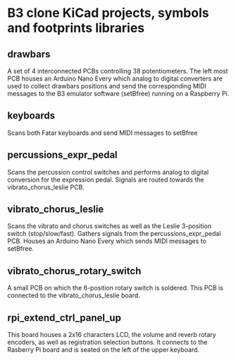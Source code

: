 
# B3 clone KiCad projects, symbols and footprints libraries

## drawbars

A set of 4 interconnected PCBs controlling 38 potentiometers. The left most PCB houses
an Arduino Nano Every which analog to digital converters are used to collect drawbars
positions and send the corresponding MIDI messages to the B3 emulator software (setBfree) running on a Raspberry Pi.

## keyboards

Scans both Fatar keyboards and send MIDI messages to setBfree

## percussions_expr_pedal

Scans the percussion control switches and performs analog to digital conversion for the
expression pedal. Signals are routed towards the vibrato_chorus_leslie PCB.

## vibrato_chorus_leslie

Scans the vibrato and chorus switches as well as the Leslie 3-position switch (stop/slow/fast).
Gathers signals from the percussions_expr_pedal PCB. Houses an Arduino Nano Every which sends
MIDI messages to setBfree.

## vibrato_chorus_rotary_switch

A small PCB on which the 6-position rotary switch is soldered. This PCB is connected to the
vibrato_chorus_leslie board.

## rpi_extend_ctrl_panel_up

This board houses a 2x16 characters LCD, the volume and reverb rotary encoders, as well as
registration selection buttons. It connects to the Rasberry Pi board and is seated on the
left of the upper keyboard.
